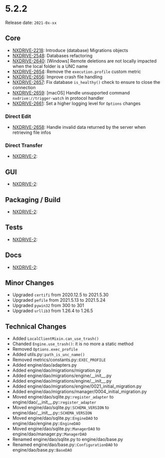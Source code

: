 # 5.2.2

Release date: `2021-0x-xx`

## Core

- [NXDRIVE-2218](https://jira.nuxeo.com/browse/NXDRIVE-2218): Introduce (database) Migrations objects
- [NXDRIVE-2548](https://jira.nuxeo.com/browse/NXDRIVE-2548): Databases refactoring
- [NXDRIVE-2640](https://jira.nuxeo.com/browse/NXDRIVE-2640): [Windows] Remote deletions are not locally impacted when the local folder is a UNC name
- [NXDRIVE-2654](https://jira.nuxeo.com/browse/NXDRIVE-2654): Remove the `execution.profile` custom metric
- [NXDRIVE-2656](https://jira.nuxeo.com/browse/NXDRIVE-2656): Improve crash file handling
- [NXDRIVE-2657](https://jira.nuxeo.com/browse/NXDRIVE-2657): Fix database `is_healthy()` check to ensure to close the connection
- [NXDRIVE-2659](https://jira.nuxeo.com/browse/NXDRIVE-2659): [macOS] Handle unsupported command `nxdrive://trigger-watch` in protocol handler
- [NXDRIVE-2661](https://jira.nuxeo.com/browse/NXDRIVE-2661): Set a higher logging level for `Options` changes

### Direct Edit

- [NXDRIVE-2658](https://jira.nuxeo.com/browse/NXDRIVE-2658): Handle invalid data returned by the server when retrieving file infos

### Direct Transfer

- [NXDRIVE-2](https://jira.nuxeo.com/browse/NXDRIVE-2):

## GUI

- [NXDRIVE-2](https://jira.nuxeo.com/browse/NXDRIVE-2):

## Packaging / Build

- [NXDRIVE-2](https://jira.nuxeo.com/browse/NXDRIVE-2):

## Tests

- [NXDRIVE-2](https://jira.nuxeo.com/browse/NXDRIVE-2):

## Docs

- [NXDRIVE-2](https://jira.nuxeo.com/browse/NXDRIVE-2):

## Minor Changes

- Upgraded `certifi` from 2020.12.5 to 2021.5.30
- Upgraded `pefile` from 2021.5.13 to 2021.5.24
- Upgraded `pywin32` from 300 to 301
- Upgraded `urllib3` from 1.26.4 to 1.26.5

## Technical Changes

- Added `LocalClientMixin.can_use_trash()`
- Chanded `Engine.use_trash()`: it is no more a static method
- Removed `Options.exec_profile`
- Added utils.py::`path_is_unc_name()`
- Removed metrics/constants.py::`EXEC_PROFILE`
- Added engine/dao/adapters.py
- Added engine/dao/migrations/migration.py
- Added engine/dao/migrations/engine/\_\_init\_\_.py
- Added engine/dao/migrations/engine/\_\_init\_\_.py
- Added engine/dao/migrations/engine/0021_initial_migration.py
- Added engine/dao/migrations/manager/0004_initial_migration.py
- Moved engine/dao/sqlite.py::`register_adapter` to engine/dao/\_\_init\_\_.py::`register_adapter`
- Moved engine/dao/sqlite.py::`SCHEMA_VERSION` to engine/dao/\_\_init\_\_.py::`SCHEMA_VERSION`
- Moved engine/dao/sqlite.py::`EngineDAO` to engine/dao/engine.py::`EngineDAO`
- Moved engine/dao/sqlite.py::`ManagerDAO` to engine/dao/manager.py::`ManagerDAO`
- Renamed engine/dao/sqlite.py to engine/dao/base.py
- Renamed engine/dao/base.py::`ConfigurationDAO` to engine/dao/base.py::`BaseDAO`
